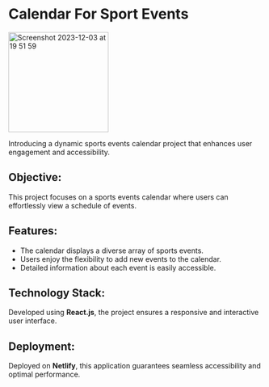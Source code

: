 # Calendar For Sport Events


<img width="198" alt="Screenshot 2023-12-03 at 19 51 59" src="https://github.com/anetasopa/calendar-for-sport-events/assets/58802893/48053871-382c-4b19-9e42-15ef6adb8d59">


Introducing a dynamic sports events calendar project that enhances user engagement and accessibility.

## Objective:

This project focuses on a sports events calendar where users can effortlessly view a schedule of events.

## Features:

* The calendar displays a diverse array of sports events.
* Users enjoy the flexibility to add new events to the calendar.
* Detailed information about each event is easily accessible.

## Technology Stack:

Developed using **React.js**, the project ensures a responsive and interactive user interface.

## Deployment:

Deployed on **Netlify**, this application guarantees seamless accessibility and optimal performance.
